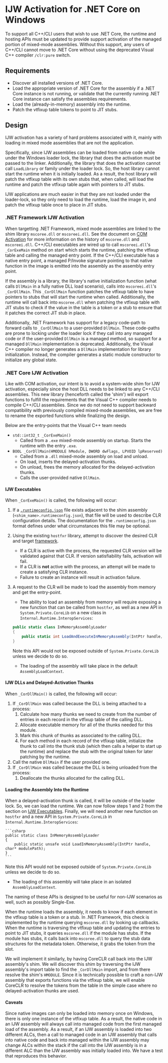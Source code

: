 # IJW Activation for .NET Core on Windows

To support all C++/CLI users that wish to use .NET Core, the runtime and hosting APIs must be updated to provide support activation of the managed portion of mixed-mode assemblies. Without this support, any users of C++/CLI cannot move to .NET Core without using the deprecated Visual C++ compiler `/clr:pure` switch.

## Requirements

* Discover all installed versions of .NET Core.
* Load the appropriate version of .NET Core for the assembly if a .NET Core instance is not running, or validate that the currently running .NET Core instance can satisfy the assemblies requirements.
* Load the (already-in-memory) assembly into the runtime.
* Patch the vtfixup table tokens to point to JIT stubs.
  
## Design

IJW activation has a variety of hard problems associated with it, mainly with loading in mixed mode assemblies that are not the application.

Specifically, since IJW assemblies can be loaded from native code while under the Windows loader lock, the library that does the activation must be passed to the linker. Additionally, the library that does the activation cannot call `LoadLibrary` or family under the loader lock. So, the host library cannot start the runtime when it is initially loaded. As a result, the host library will patch the vtfixup table with its own stubs that, when called, will load the runtime and patch the vtfixup table again with pointers to JIT stubs.

IJW applications are much easier in that they are not loaded under the loader-lock, so they only need to load the runtime, load the image in, and patch the vtfixup table once to place in JIT stubs.

### .NET Framework IJW Activation

When targetting .NET Framework, mixed mode assemblies are linked to the shim library `mscoree.dll` or `mscoreei.dll`. See the document on [COM Activation](COM-activation.md#.NET-Framework-Class-COM-Activation) for more information on the history of `mscoree.dll` and `mscoreei.dll`. C++/CLI executables are wired up to call `mscoreei.dll`'s `_CorExeMain` method on start which starts the runtime, patching the vtfixup table and calling the managed entry point. If the C++/CLI executable has a native entry point, a managed P/Invoke signature pointing to that native function in the image is emitted into the assembly as the assembly entry point.

If the assembly is a library, the library's native initialization function (what calls `DllMain` in a fully native DLL load scenario), calls into `mscoreei.dll`'s `_CorDllMain`. This `_CorDllMain` function patches the vtfixup table to have pointers to stubs that will start the runtime when called. Additionally, the runtime will call back into `mscoree.dll` when patching the vtfixup table with JIT stubs to check if the value in the table is a token or a stub to ensure that it patches the correct JIT stub in place.

Additionally, .NET Framework has support for a legacy code-path to forward calls to `_CorDllMain` to a user-provided `DllMain`. These code-paths are prone to locking under the loader lock if they call into any managed code or if the user-provided `DllMain` is a managed method, so support for a managed `DllMain` implementation is deprecated. Additionally, the Visual C++ compiler no longer generates a `DllMain` implementation for library initialization. Instead, the compiler generates a static module constructor to initialize any global state.

### .NET Core IJW Activation

Like with COM activation, our intent is to avoid a system-wide shim for IJW activation, especially since the host DLL needs to be linked to any C++/CLI assemblies. This new library (henceforth called the 'shim') will export functions to fulfill the requirements that the Visual C++ compiler needs to compile C++/CLI assemblies. Since we do not need to support backward compatibility with previously compiled mixed-mode assemblies, we are free to rename the exported functions while finalizing the design.

Below are the entry-points that the Visual C++ team needs

* `std::int32_t _CorExeMain()`
  * Called from a `.exe` mixed-mode assembly on startup. Starts the runtime with the entry `.exe`.
* `BOOL _CorDllMain(HMODULE hModule, DWORD dwFlags, LPVOID lpReserved)`
  * Called from a `.dll` mixed-mode assembly on load and unload.
  * On load, inserts the delayed-activation thunks.
  * On unload, frees the memory allocated for the delayed-activation thunks.
  * Calls the user-provided native `DllMain`.

#### IJW Executables

When `_CorExeMain()` is called, the following will occur:

1) If a [`.runtimeconfig.json`](https://github.com/dotnet/cli/blob/master/Documentation/specs/runtime-configuration-file.md) file exists adjacent to the shim assembly (`<shim_name>.runtimeconfig.json`), that file will be used to describe CLR configuration details. The documentation for the `.runtimeconfig.json` format defines under what circumstances this file may be optional.
2) Using the existing `hostfxr` library, attempt to discover the desired CLR and target [framework](https://docs.microsoft.com/en-us/dotnet/core/packages#frameworks).
   * If a CLR is active with the process, the requested CLR version will be validated against that CLR. If version satisfiability fails, activation will fail.
   * If a CLR is **not** active with the process, an attempt will be made to create a satisfying CLR instance.
   * Failure to create an instance will result in activation failure.
3) A request to the CLR will be made to load the assembly from memory and get the entry-point.
   * The ability to load an assembly from memory will require exposing a new function that can be called from `hostfxr`, as well as a new API in `System.Private.CoreLib` on a new class in `Internal.Runtime.InteropServices`:

   ```csharp
   public static class InMemoryAssemblyLoader
   {
       public static int LoadAndExecuteInMemoryAssembly(IntPtr handle, int argc, [MarshalAs(UnmanagedType.LPArray, ArraySubType = UnmanagedType.LPWStr, SizeParamIndex = 1)] string[] argv); /* argc is required for marshalling to know how large to make the argv array */
   }
   ```

   Note this API would not be exposed outside of `System.Private.CoreLib` unless we decide to do so.
   * The loading of the assembly will take place in the default `AssemblyLoadContext`.

#### IJW DLLs and Delayed-Activation Thunks

When `_CorDllMain()` is called, the following will occur:

1) If `_CorDllMain` was called because the DLL is being attached to a process:
   1) Calculate how many thunks we need to create from the number of entries in each record in the vtfixup table of the calling DLL.
   2) Allocate executable memory for all of the thunks needed for this module.
   3) Mark this chunk of thunks as associated to the calling DLL.
   4) For each method in each record of the vtfixup table, initialize the thunk to call into the thunk stub (which then calls a helper to start up the runtime) and replace the stub with the original token for later patching by the runtime.
2) Call the native `DllMain` if the user provided one.
3) If `_CorDllMain` was called because the DLL is being unloaded from the process:
   1) Deallocate the thunks allocated for the calling DLL.

#### Loading the Assembly Into the Runtime

When a delayed-activation thunk is called, it will be outside of the loader lock. So, we can load the runtime. We can now follow steps 1 and 2 from the section on [IJW Executables](#IJW-Executables). Finally, we will need another new function on `hostfxr` and a new API in `System.Private.CoreLib` in `Internal.Runtime.InteropServices`:

    ```csharp
    public static class InMemoryAssemblyLoader
    {
        public static unsafe void LoadInMemoryAssembly(IntPtr handle, char* modulePath);
    }
    ```

  Note this API would not be exposed outside of `System.Private.CoreLib` unless we decide to do so.
  * The loading of this assembly will take place in an isolated `AssemblyLoadContext`.

The naming of these APIs is designed to be useful for non-IJW scenarios as well, such as possibly Single-Exe.

When the runtime loads the assembly, it needs to know if each element in the vtfixup table is a token or a stub. In .NET Framework, this check is implemented by the runtime querying `mscoree.dll` by looking up callbacks. When the runtime is traversing the vtfixup table and updating the entries to point to JIT stubs, it queries `mscoree.dll` if the module has stubs. If the module has stubs, it calls back into `mscoree.dll` to query the stub data structures for the metadata token. Otherwise, it grabs the token from the slot.

We will implement it similarly, by having CoreCLR call back into the IJW assembly's shim. We will discover this shim by traversing the IJW assembly's import table to find the `_CorDllMain` import, and from there resolve the shim's `HMODULE`. Since it is technically possible to craft a non-IJW assembly that exports functions via the vtfixup table, we will enable CoreCLR to resolve the tokens from the table in the simple case where no delayed-activation thunks are used.

#### Caveats

Since native images can only be loaded into memory once on Windows, there is only one instance of the vtfixup table. As a result, the native code in an IJW assembly will always call into managed code from the first managed load of the assembly. As a result, if an IJW assembly is loaded into two different ALCs, then a call to managed code in an IJW assembly that calls into native code and back into managed within the IJW assembly may change ALCs within the stack if the call into the IJW assembly is in a different ALC than the IJW assembly was initially loaded into. We have a test that reproduces this behavior.

